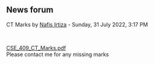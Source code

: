 <h2>News forum</h2><a href="https://moodle.cse.buet.ac.bd/user/view.php?id=1532&course=706"></a>
CT Marks
by <a href="https://moodle.cse.buet.ac.bd/user/view.php?id=1532&course=706">Nafis Irtiza</a> - Sunday, 31 July 2022, 3:17 PM


 

<a href="file%5CCSE_409_CT_Marks.pdf"></a> <a href="file%5CCSE_409_CT_Marks.pdf">CSE_409_CT_Marks.pdf</a><br />
Please contact me for any missing marks






